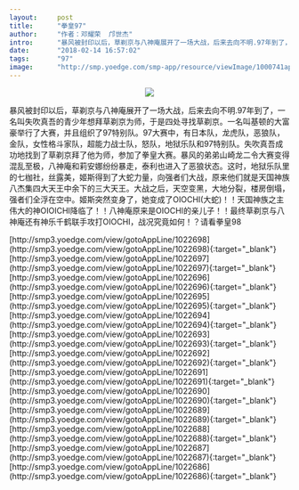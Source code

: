 ```yaml
---
layout:     post
title:      "拳皇97"
author:     "作者：邓耀荣  邝世杰"
intro:      "暴风被封印以后，草剃京与八神庵展开了一场大战，后来去向不明.97年到了，一名叫失吹真吾的青少年想拜草剃京为师，于是四处寻找草剃京。一名叫基顿的大富豪举行了大赛，并且组织了97特别队。97大赛中，有日本队，龙虎队，恶狼队，金队，女性格斗家队，超能力战士队，怒队，地狱乐队和97特别队。失吹真吾成功地找到了草剃京拜了他为师，参加了拳皇大赛。暴风的弟弟山崎龙二令大赛变得混乱至极，八神庵和莉安娜纷纷暴走，泰利也进入了恶狼状态。这时，地狱乐队里的七枷社，丝露美，姬斯得到了大蛇力量，向强者们大战，原来他们就是天国神族八杰集四大天王中余下的三大天王。大战之后，天空变黑，大地分裂，楼房倒塌，强者们全浮在空中。姬斯突然变身了，她变成了OIOCHI(大蛇)！！天国神族之主伟大的神OIOICHI降临了！！八神庵原来是OIOCHI的亲儿子！！最终草剃京与八神庵还有神乐千鹤联手攻打OIOCHI，战况究竟如何！？请看拳皇98"
date:       "2018-02-14 16:57:02"
tags:       "97"
image:      "http://smp.yoedge.com/smp-app/resource/viewImage/1000741appline.png"
---
```

<div style="text-align: center">
<p><img src="http://smp.yoedge.com/smp-app/resource/viewImage/1000741appline.png"/></p>
</div>
<p class="post-meta">
<span>暴风被封印以后，草剃京与八神庵展开了一场大战，后来去向不明.97年到了，一名叫失吹真吾的青少年想拜草剃京为师，于是四处寻找草剃京。一名叫基顿的大富豪举行了大赛，并且组织了97特别队。97大赛中，有日本队，龙虎队，恶狼队，金队，女性格斗家队，超能力战士队，怒队，地狱乐队和97特别队。失吹真吾成功地找到了草剃京拜了他为师，参加了拳皇大赛。暴风的弟弟山崎龙二令大赛变得混乱至极，八神庵和莉安娜纷纷暴走，泰利也进入了恶狼状态。这时，地狱乐队里的七枷社，丝露美，姬斯得到了大蛇力量，向强者们大战，原来他们就是天国神族八杰集四大天王中余下的三大天王。大战之后，天空变黑，大地分裂，楼房倒塌，强者们全浮在空中。姬斯突然变身了，她变成了OIOCHI(大蛇)！！天国神族之主伟大的神OIOICHI降临了！！八神庵原来是OIOCHI的亲儿子！！最终草剃京与八神庵还有神乐千鹤联手攻打OIOCHI，战况究竟如何！？请看拳皇98</span>
</p>
[http://smp3.yoedge.com/view/gotoAppLine/1022698](http://smp3.yoedge.com/view/gotoAppLine/1022698){:target="_blank"}
[http://smp3.yoedge.com/view/gotoAppLine/1022697](http://smp3.yoedge.com/view/gotoAppLine/1022697){:target="_blank"}
[http://smp3.yoedge.com/view/gotoAppLine/1022696](http://smp3.yoedge.com/view/gotoAppLine/1022696){:target="_blank"}
[http://smp3.yoedge.com/view/gotoAppLine/1022695](http://smp3.yoedge.com/view/gotoAppLine/1022695){:target="_blank"}
[http://smp3.yoedge.com/view/gotoAppLine/1022694](http://smp3.yoedge.com/view/gotoAppLine/1022694){:target="_blank"}
[http://smp3.yoedge.com/view/gotoAppLine/1022693](http://smp3.yoedge.com/view/gotoAppLine/1022693){:target="_blank"}
[http://smp3.yoedge.com/view/gotoAppLine/1022692](http://smp3.yoedge.com/view/gotoAppLine/1022692){:target="_blank"}
[http://smp3.yoedge.com/view/gotoAppLine/1022691](http://smp3.yoedge.com/view/gotoAppLine/1022691){:target="_blank"}
[http://smp3.yoedge.com/view/gotoAppLine/1022690](http://smp3.yoedge.com/view/gotoAppLine/1022690){:target="_blank"}
[http://smp3.yoedge.com/view/gotoAppLine/1022689](http://smp3.yoedge.com/view/gotoAppLine/1022689){:target="_blank"}
[http://smp3.yoedge.com/view/gotoAppLine/1022688](http://smp3.yoedge.com/view/gotoAppLine/1022688){:target="_blank"}
[http://smp3.yoedge.com/view/gotoAppLine/1022687](http://smp3.yoedge.com/view/gotoAppLine/1022687){:target="_blank"}
[http://smp3.yoedge.com/view/gotoAppLine/1022686](http://smp3.yoedge.com/view/gotoAppLine/1022686){:target="_blank"}


